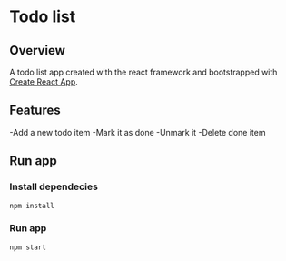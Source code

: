 # Todo list

## Overview
A todo list app created with the react framework and bootstrapped with [Create React App](https://github.com/facebook/create-react-app).

## Features
-Add a new todo item
-Mark it as done
-Unmark it
-Delete done item

## Run app
### Install dependecies
```
npm install
```
### Run app
```
npm start
```